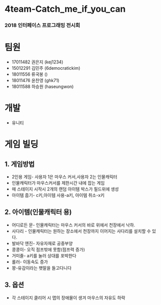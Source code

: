 # 4team-Catch_me_if_you_can
### 2018 인터페이스 프로그래밍 전시회

# 팀원
* 17011482 권은지 (kej1234)
* 15012291 김민주 (6democratickim)
* 18011556 류국봉 ()
* 18011476 윤찬영 (ghk71)
* 18011588 하승원 (haseungwon)

# 개발
* 유니티

# 게임 빌딩

## 1. 게임방법
* 2인용 게임- 사용자 1은 마우스 커서,사용자 2는 인물캐릭터
* 인물캐릭터가 마우스커서를 제한시간 내에 잡는 게임
* 매 스테이지 시작시 2개의 랜덤 아이템 박스가 필드위에 생성
* 아이템 줍기- c키,아이템 사용-a키, 아이템 취소-x키

## 2. 아이템(인물캐릭터 용)
* 어디로든 문- 인물캐릭터는 마우스 커서의 바로 위에서 천장에서 낙하.
* 사다리 - 인물캐릭터는 원하는 장소에서 천장까지 이어지는 사다리를 설치할 수 있다.
* 발바닥 엔진- 자유자재로 공중부양
* 콩콩이- 오직 점프밖에 못함(점프력 증가)
* 거미줄- a키를 눌러 상대를 포박한다
* 롤러- 이동속도 증가
* 꽝-유감이라는 팻말을 들고다니다

## 3. 옵션
* 각 스테이지 클리어 시 맵의 장애물이 생겨 마우스의 자유도 하락

